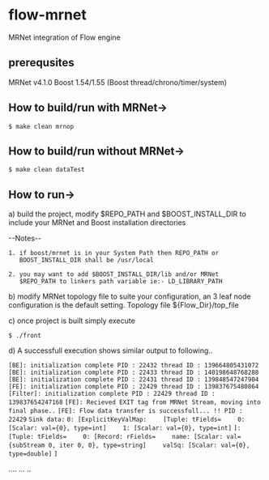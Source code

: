 flow-mrnet
==========
MRNet integration of Flow engine

prerequsites
---------------------------------------
MRNet v4.1.0
Boost 1.54/1.55 (Boost thread/chrono/timer/system)


How to build/run with MRNet->
---------------------------------------
`$ make clean mrnop`


How to build/run without MRNet->
---------------------------------------
`$ make clean dataTest`



How to run->
---------------------------------------

a) build the project, modify $REPO_PATH and $BOOST_INSTALL_DIR 
   to include your MRNet and Boost installation directories
    
   --Notes-- 
   
    1. if boost/mrnet is in your System Path then REPO_PATH or
       BOOST_INSTALL_DIR shall be /usr/local
       
    2. you may want to add $BOOST_INSTALL_DIR/lib and/or MRNet
       $REPO_PATH to linkers path variable ie:- LD_LIBRARY_PATH


b) modify MRNet topology file to suite your configuration, an
   3 leaf node configuration is the default setting. Topology 
   file ${Flow_Dir}/top_file
           
c) once project is built simply execute

   `$ ./front`

d) A successfull execution shows similar output to following..

`[BE]: initialization complete PID : 22432 thread ID : 139664805431072`
`[BE]: initialization complete PID : 22433 thread ID : 140198648768288`  
`[BE]: initialization complete PID : 22431 thread ID : 139848547247904`  
`[FE]: initialization complete PID : 22429 thread ID : 139837675480864` 
`[Filter]: initialization complete PID : 22429 thread ID : 139837654247168` 
`[FE]: Recieved EXIT tag from MRNet Stream, moving into final phase..`
`[FE]: Flow data transfer is successfull... !! PID : 22429` 
`Sink data:`
`0: [ExplicitKeyValMap:` 
`    [Tuple: tFields=`
`    0: [Scalar: val={0}, type=int]`
`    1: [Scalar: val={0}, type=int]`
`]: `
`        [Tuple: tFields=`
`    0: [Record: rFields=`
`    name: [Scalar: val={subStream 0, iter 0, 0}, type=string]`
`    valSq: [Scalar: val={0}, type=double]`
`]`

....
...
..






